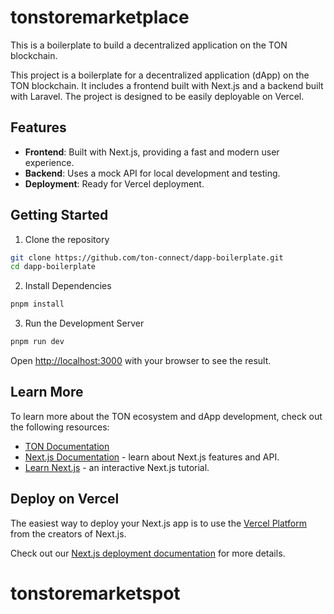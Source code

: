 # tonstoremarketplace

This is a boilerplate to build a decentralized application on the TON blockchain.

This project is a boilerplate for a decentralized application (dApp) on the TON blockchain. It includes a frontend built with Next.js and a backend built with Laravel. The project is designed to be easily deployable on Vercel.

## Features

- **Frontend**: Built with Next.js, providing a fast and modern user experience.
- **Backend**: Uses a mock API for local development and testing.
- **Deployment**: Ready for Vercel deployment.

## Getting Started

1. Clone the repository

```bash
git clone https://github.com/ton-connect/dapp-boilerplate.git
cd dapp-boilerplate
```

2. Install Dependencies

```bash
pnpm install
```

3. Run the Development Server

```bash
pnpm run dev
```
Open [http://localhost:3000](http://localhost:3000) with your browser to see the result.

## Learn More

To learn more about the TON ecosystem and dApp development, check out the following resources:

- [TON Documentation](https://ton.org/docs)
- [Next.js Documentation](https://nextjs.org/docs) - learn about Next.js features and API.
- [Learn Next.js](https://nextjs.org/learn) - an interactive Next.js tutorial.

## Deploy on Vercel

The easiest way to deploy your Next.js app is to use the [Vercel Platform](https://vercel.com/new?utm_medium=default-template&filter=next.js&utm_source=create-next-app&utm_campaign=create-next-app-readme) from the creators of Next.js.

Check out our [Next.js deployment documentation](https://nextjs.org/docs/deployment) for more details.
# tonstoremarketspot
